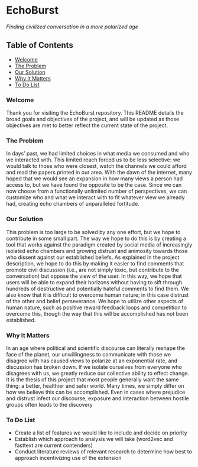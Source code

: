 # **EchoBurst**
*Finding civilized conversation in a more polarized age*

## Table of Contents
* [Welcome](#welcome)
* [The Problem](#the-problem)
* [Our Solution](#our-solution)
* [Why It Matters](#why-it-matters)
* [To Do List](#to-do-list)

### Welcome
Thank you for visiting the EchoBurst repository. This README details the broad goals and objectives of the project, and will be updated as those objectives are met to better reflect the current state of the project.  

### The Problem
In days’ past, we had limited choices in what media we consumed and who we interacted with. This limited reach forced us to be less selective: we would talk to those who were closest, watch the channels we could afford and read the papers printed in our area. With the dawn of the internet, many hoped that we would see an expansion in how many views a person had access to, but we have found the opposite to be the case. Since we can now choose from a functionally unlimited number of perspectives, we can customize who and what we interact with to fit whatever view we already had, creating echo chambers of unparalleled fortitude. 

### Our Solution
This problem is too large to be solved by any one effort, but we hope to contribute in some small part. The way we hope to do this is by creating a tool that works against the paradigm created by social media of increasingly isolated echo chambers and growing distrust and animosity towards those who dissent against our established beliefs. As explained in the project description, we hope to do this by making it easier to find comments that promote civil discussion (i.e., are not simply toxic, but contribute to the conversation) but oppose the view of the user. In this way, we hope that users will be able to expand their horizons without having to sift through hundreds of destructive and potentially hateful comments to find them. We also know that it is difficult to overcome human nature; in this case distrust of the other and belief perseverance. We hope to utilize other aspects of human nature, such as positive reward feedback loops and competition to overcome this, though the way that this will be accomplished has not been established. 

### Why It Matters
In an age where political and scientific discourse can literally reshape the face of the planet, our unwillingness to communicate with those we disagree with has caused views to polarize at an exponential rate, and discussion has broken down. If we isolate ourselves from everyone who disagrees with us, we greatly reduce our collective ability to effect change. It is the thesis of this project that most people generally want the same thing: a better, healthier and safer world. Many times, we simply differ on how we believe this can be accomplished. Even in cases where prejudice and distrust infect our discourse, exposure and interaction between hostile groups often leads to the discovery 

### To Do List

  * Create a list of features we would like to include and decide on priority
  * Establish which approach to analysis we will take (word2vec and fasttext are current contenders)
  * Conduct literature reviews of relevant research to determine how best to approach incentivizing use of the extension




